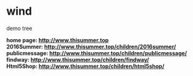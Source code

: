 # wind
demo tree

<strong>home page: http://www.thisummer.top</strong><br />
<strong>2016Summer: http://www.thisummer.top/children/2016summer/</strong><br />
<strong>publicmessage: http://www.thisummer.top/children/publicmessage/</strong><br />
<strong>findway: http://www.thisummer.top/children/findway/</strong><br />
<strong>Html5Shop: http://www.thisummer.top/children/html5shop/</strong><br />
